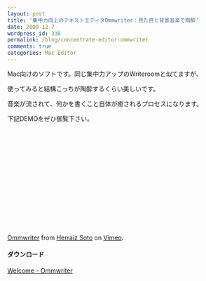 ```yaml
---
layout: post
title: '集中力向上のテキストエディタOmmwriter：見た目と背景音楽で陶酔'
date: 2009-12-7
wordpress_id: 338
permalink: /blog/concentrate-editor-ommwriter
comments: true
categories: Mac Editor
---
```

<div class="section">
<p>Mac向けのソフトです。同じ集中力アップのWriteroomと似てますが、</p>
<p>使ってみると結構こっちが陶酔するくらい美しいです。</p>
<p>音楽が流されて、何かを書くこと自体が癒されるプロセスになります。</p>
<p>下記DEMOをぜひ御覧下さい。</p>
<p><object width="400" height="225"><param name="allowfullscreen" value="true" ></param><param name="allowscriptaccess" value="always" ></param><param name="movie" value="http://vimeo.com/moogaloop.swf?clip_id=7670108&#38;server=vimeo.com&#38;show_title=0&#38;show_byline=0&#38;show_portrait=0&#38;color=ffffff&#38;fullscreen=1" ></param><embed src="http://vimeo.com/moogaloop.swf?clip_id=7670108&#38;server=vimeo.com&#38;show_title=0&#38;show_byline=0&#38;show_portrait=0&#38;color=ffffff&#38;fullscreen=1" type="application/x-shockwave-flash" allowfullscreen="true" allowscriptaccess="always" width="400" height="225"></embed></object><p><a href="http://vimeo.com/7670108">Ommwriter</a> from <a href="http://vimeo.com/user1619595">Herraiz Soto</a> on <a href="http://vimeo.com">Vimeo</a>.</p></p>
<h4>ダウンロード</h4>
<p><a href="http://www.ommwriter.com/en/" target="_blank">Welcome - Ommwriter</a></p>
</div>
